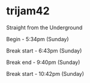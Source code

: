 # trijam42
Straight from the Underground


Begin - 5:34pm (Sunday)

Break start - 6:43pm (Sunday)

Break end - 9:40pm (Sunday)

Break start - 10:42pm (Sunday)
